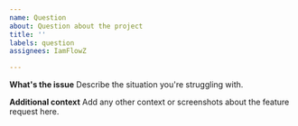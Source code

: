 ```yaml
---
name: Question
about: Question about the project
title: ''
labels: question
assignees: IamFlowZ

---
```


**What's the issue**
Describe the situation you're struggling with.

**Additional context**
Add any other context or screenshots about the feature request here.
